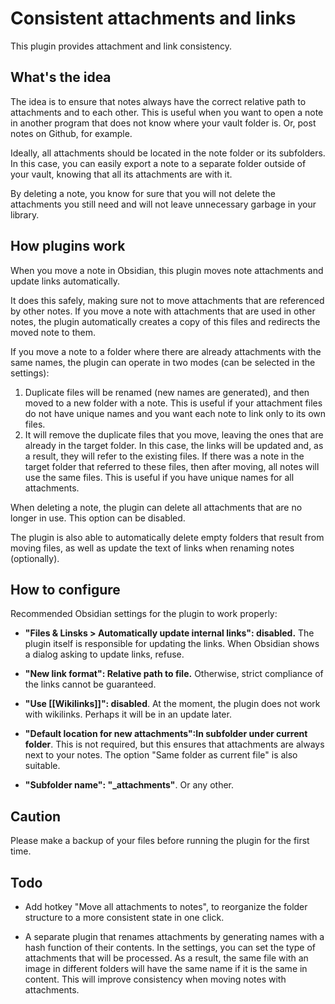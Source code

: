 # Consistent attachments and links

This plugin provides attachment and link consistency.

## What's the idea

The idea is to ensure that notes always have the correct relative path to attachments and to each other.
This is useful when you want to open a note in another program that does not know where your vault folder is. Or, post notes on Github, for example.

Ideally, all attachments should be located in the note folder or its subfolders. In this case, you can easily export a note to a separate folder outside of your vault, knowing that all its attachments are with it.

By deleting a note, you know for sure that you will not delete the attachments you still need and will not leave unnecessary garbage in your library.

## How plugins work

When you move a note in Obsidian, this plugin moves note attachments and update links automatically.

It does this safely, making sure not to move attachments that are referenced by other notes.
If you move a note with attachments that are used in other notes, the plugin automatically creates a copy of this files and redirects the moved note to them. 

If you move a note to a folder where there are already attachments with the same names, the plugin can operate in two modes (can be selected in the settings):
1. Duplicate files will be renamed (new names are generated), and then moved to a new folder with a note. This is useful if your attachment files do not have unique names and you want each note to link only to its own files. 
2. It will remove the duplicate files that you move, leaving the ones that are already in the target folder. In this case, the links will be updated and, as a result, they will refer to the existing files. If there was a note in the target folder that referred to these files, then after moving, all notes will use the same files. This is useful if you have unique names for all attachments.

When deleting a note, the plugin can delete all attachments that are no longer in use. This option can be disabled.

The plugin is also able to automatically delete empty folders that result from moving files, as well as update the text of links when renaming notes (optionally).


## How to configure 
Recommended Obsidian settings for the plugin to work properly:

- **"Files & Linsks > Automatically update internal links": disabled.** The plugin itself is responsible for updating the links. When Obsidian shows a dialog asking to update links, refuse.

- **"New link format": Relative path to file.** Otherwise, strict compliance of the links cannot be guaranteed.

- **"Use \[\[Wikilinks\]\]": disabled**. At the moment, the plugin does not work with wikilinks. Perhaps it will be in an update later.

- **"Default location for new attachments":In subfolder under current folder**. This is not required, but this ensures that attachments are always next to your notes. The option "Same folder as current file" is also suitable.

- **"Subfolder name": "_attachments"**. Or any other.

## Caution
Please make a backup of your files before running the plugin for the first time.

## Todo

- Add hotkey "Move all attachments to notes", to reorganize the folder structure to a more consistent state in one click.

- A separate plugin that renames attachments by generating names with a hash function of their contents. In the settings, you can set the type of attachments that will be processed. As a result, the same file with an image in different folders will have the same name if it is the same in content. This will improve consistency when moving notes with attachments.
